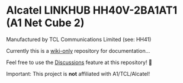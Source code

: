 # Alcatel LINKHUB HH40V-2BA1AT1 (A1 Net Cube 2)
Manufactured by TCL Communications Limited (see: HH41)

Currently this is a [wiki-only](https://github.com/froonix/HH40V/wiki) repository for documentation…

Feel free to use the [Discussions](https://github.com/froonix/HH40V/discussions) feature at this repository! 🙂

Important: This project is **not** affiliated with A1/TCL/Alcatel!
